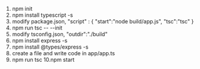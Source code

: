 1. npm init
2. npm install typescript -s
3. modify package.json, 
    "script" : {
        "start":"node build/app.js",
        "tsc":"tsc"
    }
4. npm run tsc -- --init
5. modify tsconfig.json,
    "outdir":"./build"
6. npm install express -s
7. npm install @types/express -s
8. create a file and write code in app/app.ts
9. npm run tsc
10.npm start